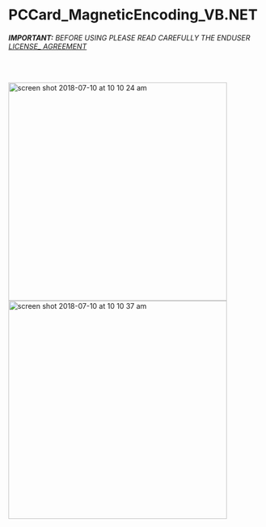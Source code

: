 # PCCard_MagneticEncoding_VB.NET
###### __IMPORTANT:__ BEFORE USING PLEASE READ CAREFULLY THE ENDUSER [LICENSE_ AGREEMENT](http://link-os.github.io/Zebra_SDK_EULA.pdf)
<br />

<p float="left">
<img width="432" height=”600” alt="screen shot 2018-07-10 at 10 10 24 am" src="https://user-images.githubusercontent.com/41017424/42519504-cefe65b2-8429-11e8-9697-98de973329f9.png">
<img width="432" height=”600” alt="screen shot 2018-07-10 at 10 10 37 am" src="https://user-images.githubusercontent.com/41017424/42519505-d024fa14-8429-11e8-8a1b-82d68b9a7df9.png">
</p>

